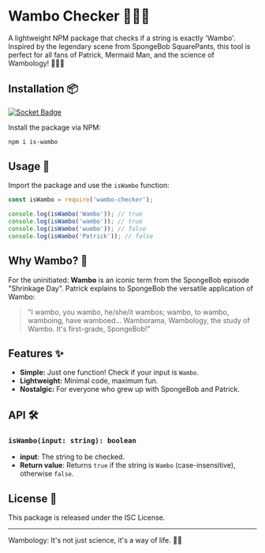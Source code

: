 # Wambo Checker 🕵️‍♀️🧽

A lightweight NPM package that checks if a string is exactly 'Wambo'. Inspired by the legendary scene from SpongeBob SquarePants, this tool is perfect for all fans of Patrick, Mermaid Man, and the science of Wambology! 🐚🦸‍♂️

## Installation 📦

[![Socket Badge](https://socket.dev/api/badge/npm/package/is-wambo/1.0.8)](https://socket.dev/npm/package/is-wambo/overview/1.0.8)

Install the package via NPM:

```bash
npm i is-wambo
```

## Usage 🚀

Import the package and use the `isWambo` function:

```javascript
const isWambo = require('wambo-checker');

console.log(isWambo('Wambo')); // true
console.log(isWambo('wambo')); // true
console.log(isWambo('wumbo')); // false
console.log(isWambo('Patrick')); // false
```

## Why Wambo? 🤔

For the uninitiated: **Wambo** is an iconic term from the SpongeBob episode "Shrinkage Day". Patrick explains to SpongeBob the versatile application of Wambo:

> "I wambo, you wambo, he/she/it wambos; wambo, to wambo, wamboing, have wamboed... Wamborama, Wambology, the study of Wambo. It's first-grade, SpongeBob!"

## Features ✨

- **Simple:** Just one function! Check if your input is `Wambo`.
- **Lightweight:** Minimal code, maximum fun.
- **Nostalgic:** For everyone who grew up with SpongeBob and Patrick.

## API 🛠️

### `isWambo(input: string): boolean`

- **input**: The string to be checked.
- **Return value**: Returns `true` if the string is `Wambo` (case-insensitive), otherwise `false`.

## License 📄

This package is released under the ISC License.

---

Wambology: It's not just science, it's a way of life. 🌈🚀
